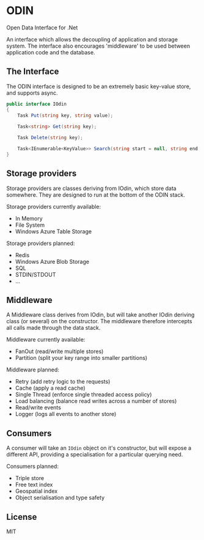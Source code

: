 # ODIN

Open Data Interface for .Net

An interface which allows the decoupling of application and storage system. The interface also encourages 'middleware' to be used between application code and the database.

## The Interface

The ODIN interface is designed to be an extremely basic key-value store, and supports async.

```cs
public interface IOdin
{
    Task Put(string key, string value);
    
    Task<string> Get(string key);

    Task Delete(string key);

    Task<IEnumerable<KeyValue>> Search(string start = null, string end = null);
}
```

## Storage providers

Storage providers are classes deriving from IOdin, which store data somewhere. They are designed to run at the bottom of the ODIN stack.

Storage providers currently available:

* In Memory
* File System
* Windows Azure Table Storage

Storage providers planned:

* Redis
* Windows Azure Blob Storage
* SQL
* STDIN/STDOUT
* ...

## Middleware

A Middleware class derives from IOdin, but will take another IOdin deriving class (or several) on the constructor. The middleware therefore intercepts all calls made through the data stack.

Middleware currently available:

* FanOut (read/write multiple stores)
* Partition (split your key range into smaller partitions)

Middleware planned:

* Retry (add retry logic to the requests)
* Cache (apply a read cache)
* Single Thread (enforce single threaded access policy)
* Load balancing (balance read writes across a number of stores)
* Read/write events
* Logger (logs all events to another store)

## Consumers

A consumer will take an `IOdin` object on it's constructor, but will expose a different API, providing a specialisation for a particular querying need.

Consumers planned:

* Triple store
* Free text index
* Geospatial index
* Object serialisation and type safety

## License

MIT
